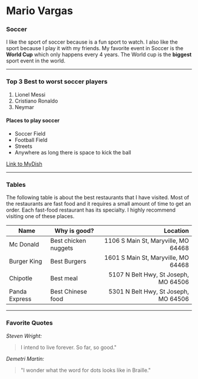 # Mario Vargas

### Soccer

I like the sport of soccer because is a fun sport to watch. I also like the sport because I play it with my friends. My favorite event in Soccer is the **World Cup** which only happens every 4 years. The World cup is the **biggest** sport event in the world.

---
### Top 3 Best to worst soccer players

1. Lionel Messi
2. Cristiano Ronaldo
3. Neymar

#### Places to play soccer

* Soccer Field
* Football Field
* Streets
* Anywhere as long there is space to kick the ball

[Link to MyDish](MyDish.md)

---
### Tables

The following table is about the best restaurants that I have visited. Most of the restaurants are fast food and it requires a small amount of time to get an order. Each fast-food restaurant has its specialty. I highly recommend visiting one of these places. 

| Name | Why is good? | Location |
| --- | --- | ---: |
| Mc Donald | Best chicken nuggets | 1106 S Main St, Maryville, MO 64468 |
| Burger King | Best Burgers | 1601 S Main St, Maryville, MO 64468 |
| Chipotle | Best meal | 5107 N Belt Hwy, St Joseph, MO 64506 |
| Panda Express | Best Chinese food | 5301 N Belt Hwy, St Joseph, MO 64506 |

---
### Favorite Quotes

*Steven Wright:*
> I intend to live forever. So far, so good."

*Demetri Martin:* 
> "I wonder what the word for dots looks like in Braille."


